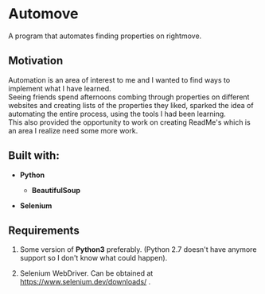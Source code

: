 # Automove
A program that automates finding properties on rightmove.

## Motivation
Automation is an area of interest to me and I wanted to find ways to implement what I have learned.  
Seeing friends spend afternoons combing through properties on different websites and creating lists of the properties they liked, sparked the idea of automating the entire process, using the tools I had been learning.  
This also provided the opportunity to work on creating ReadMe's which is an area I realize need some more work.

## Built with:
* **Python**
    - **BeautifulSoup**

* **Selenium**

## Requirements
1. Some version of **Python3** preferably. (Python 2.7 doesn't have anymore support so I don't know what could happen). 

2. Selenium WebDriver. Can be obtained at https://www.selenium.dev/downloads/ .

